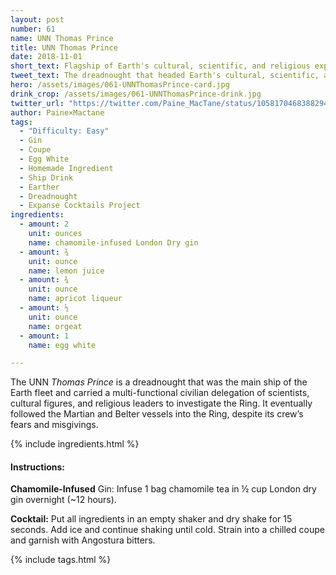 ```yaml
---
layout: post
number: 61
name: UNN Thomas Prince
title: UNN Thomas Prince
date: 2018-11-01
short_text: Flagship of Earth's cultural, scientific, and religious expedition to the Ring.
tweet_text: The dreadnought that headed Earth's cultural, scientific, and religious expedition to the Ring, carrying Anna Volovodov and Tilly Fagan.
hero: /assets/images/061-UNNThomasPrince-card.jpg
drink_crop: /assets/images/061-UNNThomasPrince-drink.jpg
twitter_url: "https://twitter.com/Paine_MacTane/status/1058170468388294656"
author: Paine×Mactane
tags:
  - "Difficulty: Easy"
  - Gin
  - Coupe
  - Egg White
  - Homemade Ingredient
  - Ship Drink
  - Earther
  - Dreadnought
  - Expanse Cocktails Project
ingredients:
  - amount: 2
    unit: ounces
    name: chamomile-infused London Dry gin
  - amount: ¾
    unit: ounce
    name: lemon juice
  - amount: ¾
    unit: ounce
    name: apricot liqueur
  - amount: ½
    unit: ounce
    name: orgeat
  - amount: 1
    name: egg white

---
```


The UNN *Thomas Prince* is a dreadnought that was the main ship of the Earth fleet and carried a multi-functional civilian delegation of scientists, cultural figures, and religious leaders to investigate the Ring. It eventually followed the Martian and Belter vessels into the Ring, despite its crew’s fears and misgivings.

{% include ingredients.html %}

#### Instructions:

<strong>Chamomile-Infused</strong> Gin: Infuse 1 bag chamomile tea in ½ cup London dry gin overnight (\~12 hours).

<strong>Cocktail:</strong> Put all ingredients in an empty shaker and dry shake for 15 seconds. Add ice and continue shaking until cold. Strain into a chilled coupe and garnish with Angostura bitters. 


{% include tags.html %}

